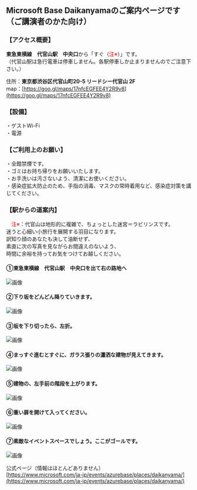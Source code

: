 ## **Microsoft Base Daikanyamaのご案内ページです**（ご講演者のかた向け）



### 【アクセス概要】
**東急東横線　代官山駅　中央口**から「すぐ（<font color=red>注※</font>）」です。<br>
（代官山駅は急行電車は停車しません。各駅停車しか止まりませんのでご注意下さい。）<br>


住所：**東京都渋谷区代官山町20-5 リードシー代官山 2F**<br>
map：[https://goo.gl/maps/17nfcEGFEE4Y2R9v8](https://goo.gl/maps/17nfcEGFEE4Y2R9v8)<br>

### 【設備】
・ゲストWi-Fi<br>
・電源<br>

### 【ご利用上のお願い】
・全館禁煙です。<br>
・ゴミはお持ち帰りをお願いいたします。<br>
・お手洗いは汚さないよう、清潔にお使いください。<br>
・感染症拡大防止のため、手指の消毒、マスクの常時着用など、感染症対策を講じてください。<br>


### 【駅からの道案内】

　<font color=red>注※</font>：代官山は地形的に複雑で、ちょっとした迷宮＝ラビリンスです。<br>
迷うと心細い小旅行を展開する羽目になります。<br>
訳知り顔のあなたも決して油断せず、<br>
素直に次の写真を見ながらお間違えのないよう、<br>
時間に余裕を持ってお気をつけてお越しください。<br>

#### ①東急東横線　代官山駅　中央口を出て右の路地へ
![画像](https://techmode.co.jp/images/MicrosoftBaseDaikanyama_0.jpeg)

#### ②下り坂をどんどん降りていきます。
![画像](https://techmode.co.jp/images/MicrosoftBaseDaikanyama_1.jpeg)

#### ③坂を下り切ったら、左折。
![画像](https://techmode.co.jp/images/MicrosoftBaseDaikanyama_2.png)

#### ④まっすぐ進むとすぐに、ガラス張りの瀟洒な建物が見えてきます。
![画像](https://techmode.co.jp/images/MicrosoftBaseDaikanyama_3.png)

#### ⑤建物の、左手前の階段を上がります。
![画像](https://techmode.co.jp/images/MicrosoftBaseDaikanyama_4.png)

#### ⑥重い扉を開けて入ってください。
![画像](https://techmode.co.jp/images/MicrosoftBaseDaikanyama_5.jpeg)

#### ⑦素敵なイベントスペースでしょう。ここがゴールです。
![画像](https://techmode.co.jp/images/MicrosoftBaseDaikanyama_9.jpeg)







公式ページ（情報はほとんどありません）<br>
[https://www.microsoft.com/ja-jp/events/azurebase/places/daikanyama/](https://www.microsoft.com/ja-jp/events/azurebase/places/daikanyama/)

